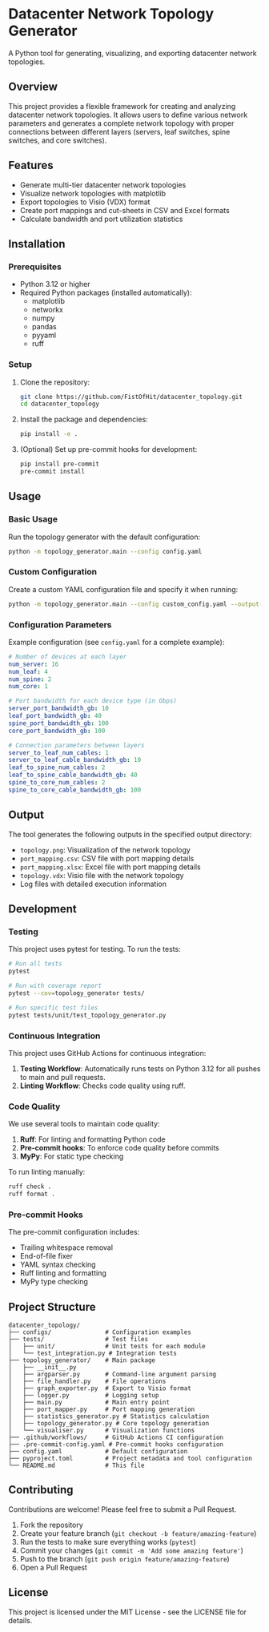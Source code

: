 # Datacenter Network Topology Generator

A Python tool for generating, visualizing, and exporting datacenter network topologies.

## Overview

This project provides a flexible framework for creating and analyzing datacenter network topologies. It allows users to define various network parameters and generates a complete network topology with proper connections between different layers (servers, leaf switches, spine switches, and core switches).

## Features

- Generate multi-tier datacenter network topologies
- Visualize network topologies with matplotlib
- Export topologies to Visio (VDX) format
- Create port mappings and cut-sheets in CSV and Excel formats
- Calculate bandwidth and port utilization statistics

## Installation

### Prerequisites

- Python 3.12 or higher
- Required Python packages (installed automatically):
  - matplotlib
  - networkx
  - numpy
  - pandas
  - pyyaml
  - ruff

### Setup

1. Clone the repository:
   ```bash
   git clone https://github.com/FistOfHit/datacenter_topology.git
   cd datacenter_topology
   ```

2. Install the package and dependencies:
   ```bash
   pip install -e .
   ```

3. (Optional) Set up pre-commit hooks for development:
   ```bash
   pip install pre-commit
   pre-commit install
   ```

## Usage

### Basic Usage

Run the topology generator with the default configuration:

```bash
python -m topology_generator.main --config config.yaml
```

### Custom Configuration

Create a custom YAML configuration file and specify it when running:

```bash
python -m topology_generator.main --config custom_config.yaml --output-dir my_output
```

### Configuration Parameters

Example configuration (see `config.yaml` for a complete example):

```yaml
# Number of devices at each layer
num_server: 16
num_leaf: 4
num_spine: 2
num_core: 1

# Port bandwidth for each device type (in Gbps)
server_port_bandwidth_gb: 10
leaf_port_bandwidth_gb: 40
spine_port_bandwidth_gb: 100
core_port_bandwidth_gb: 100

# Connection parameters between layers
server_to_leaf_num_cables: 1
server_to_leaf_cable_bandwidth_gb: 10
leaf_to_spine_num_cables: 2
leaf_to_spine_cable_bandwidth_gb: 40
spine_to_core_num_cables: 2
spine_to_core_cable_bandwidth_gb: 100
```

## Output

The tool generates the following outputs in the specified output directory:

- `topology.png`: Visualization of the network topology
- `port_mapping.csv`: CSV file with port mapping details
- `port_mapping.xlsx`: Excel file with port mapping details
- `topology.vdx`: Visio file with the network topology
- Log files with detailed execution information

## Development

### Testing

This project uses pytest for testing. To run the tests:

```bash
# Run all tests
pytest

# Run with coverage report
pytest --cov=topology_generator tests/

# Run specific test files
pytest tests/unit/test_topology_generator.py
```

### Continuous Integration

This project uses GitHub Actions for continuous integration:

1. **Testing Workflow**: Automatically runs tests on Python 3.12 for all pushes to main and pull requests.
2. **Linting Workflow**: Checks code quality using ruff.

### Code Quality

We use several tools to maintain code quality:

1. **Ruff**: For linting and formatting Python code
2. **Pre-commit hooks**: To enforce code quality before commits
3. **MyPy**: For static type checking

To run linting manually:

```bash
ruff check .
ruff format .
```

### Pre-commit Hooks

The pre-commit configuration includes:

- Trailing whitespace removal
- End-of-file fixer
- YAML syntax checking
- Ruff linting and formatting
- MyPy type checking

## Project Structure

```
datacenter_topology/
├── configs/               # Configuration examples
├── tests/                 # Test files
│   ├── unit/              # Unit tests for each module
│   └── test_integration.py # Integration tests
├── topology_generator/    # Main package
│   ├── __init__.py
│   ├── argparser.py       # Command-line argument parsing
│   ├── file_handler.py    # File operations
│   ├── graph_exporter.py  # Export to Visio format
│   ├── logger.py          # Logging setup
│   ├── main.py            # Main entry point
│   ├── port_mapper.py     # Port mapping generation
│   ├── statistics_generator.py # Statistics calculation
│   ├── topology_generator.py # Core topology generation
│   └── visualiser.py      # Visualization functions
├── .github/workflows/     # GitHub Actions CI configuration
├── .pre-commit-config.yaml # Pre-commit hooks configuration
├── config.yaml            # Default configuration
├── pyproject.toml         # Project metadata and tool configuration
└── README.md              # This file
```

## Contributing

Contributions are welcome! Please feel free to submit a Pull Request.

1. Fork the repository
2. Create your feature branch (`git checkout -b feature/amazing-feature`)
3. Run the tests to make sure everything works (`pytest`)
4. Commit your changes (`git commit -m 'Add some amazing feature'`)
5. Push to the branch (`git push origin feature/amazing-feature`)
6. Open a Pull Request

## License

This project is licensed under the MIT License - see the LICENSE file for details.
